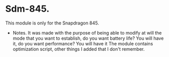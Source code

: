 # Sdm-845.
This module is only for the Snapdragon 845.

- Notes.
It was made with the purpose of being able to modify at will the mode that you want to establish, do you want battery life? You will have it, do you want performance? You will have it
The module contains optimization script, other things I added that I don't remember.

